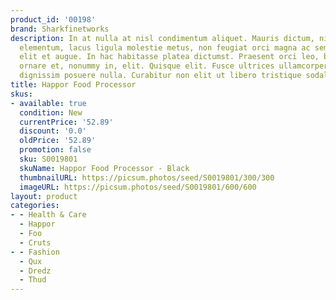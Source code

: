 ```yaml
---
product_id: '00198'
brand: Sharkfinetworks
description: In at nulla at nisl condimentum aliquet. Mauris dictum, nisi eget consequat
  elementum, lacus ligula molestie metus, non feugiat orci magna ac sem. Cras dignissim
  elit et augue. In hac habitasse platea dictumst. Praesent orci leo, bibendum nec,
  ornare et, nonummy in, elit. Quisque elit. Fusce ultrices ullamcorper odio. Nulla
  dignissim posuere nulla. Curabitur non elit ut libero tristique sodales.
title: Happor Food Processor
skus:
- available: true
  condition: New
  currentPrice: '52.89'
  discount: '0.0'
  oldPrice: '52.89'
  promotion: false
  sku: S0019801
  skuName: Happor Food Processor - Black
  thumbnailURL: https://picsum.photos/seed/S0019801/300/300
  imageURL: https://picsum.photos/seed/S0019801/600/600
layout: product
categories:
- - Health & Care
  - Happor
  - Foo
  - Cruts
- - Fashion
  - Qux
  - Dredz
  - Thud
---
```


